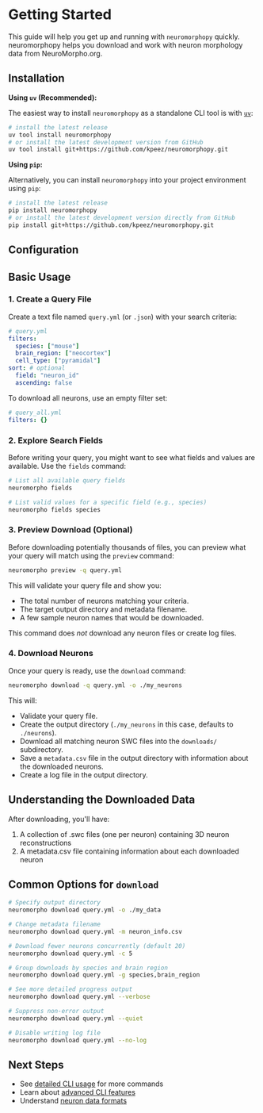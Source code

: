 # Getting Started

This guide will help you get up and running with `neuromorphopy` quickly. neuromorphopy helps you download and work with neuron morphology data from NeuroMorpho.org.

## Installation

**Using `uv` (Recommended):**

The easiest way to install `neuromorphopy` as a standalone CLI tool is with [`uv`](https://github.com/astral-sh/uv):

```bash
# install the latest release
uv tool install neuromorphopy
# or install the latest development version from GitHub
uv tool install git+https://github.com/kpeez/neuromorphopy.git
```

**Using `pip`:**

Alternatively, you can install `neuromorphopy` into your project environment using `pip`:

```bash
# install the latest release
pip install neuromorphopy
# or install the latest development version directly from GitHub
pip install git+https://github.com/kpeez/neuromorphopy.git
```

## Configuration

## Basic Usage

### 1. Create a Query File

Create a text file named `query.yml` (or `.json`) with your search criteria:

```yaml
# query.yml
filters:
  species: ["mouse"]
  brain_region: ["neocortex"]
  cell_type: ["pyramidal"]
sort: # optional
  field: "neuron_id"
  ascending: false
```

To download all neurons, use an empty filter set:

```yaml
# query_all.yml
filters: {}
```

### 2. Explore Search Fields

Before writing your query, you might want to see what fields and values are available. Use the `fields` command:

```bash
# List all available query fields
neuromorpho fields

# List valid values for a specific field (e.g., species)
neuromorpho fields species
```

### 3. Preview Download (Optional)

Before downloading potentially thousands of files, you can preview what your query will match using the `preview` command:

```bash
neuromorpho preview -q query.yml
```

This will validate your query file and show you:

- The total number of neurons matching your criteria.
- The target output directory and metadata filename.
- A few sample neuron names that would be downloaded.

This command does *not* download any neuron files or create log files.

### 4. Download Neurons

Once your query is ready, use the `download` command:

```bash
neuromorpho download -q query.yml -o ./my_neurons
```

This will:

- Validate your query file.
- Create the output directory (`./my_neurons` in this case, defaults to `./neurons`).
- Download all matching neuron SWC files into the `downloads/` subdirectory.
- Save a `metadata.csv` file in the output directory with information about the downloaded neurons.
- Create a log file in the output directory.

## Understanding the Downloaded Data

After downloading, you'll have:

1. A collection of .swc files (one per neuron) containing 3D neuron reconstructions
2. A metadata.csv file containing information about each downloaded neuron

## Common Options for `download`

```bash
# Specify output directory
neuromorpho download query.yml -o ./my_data

# Change metadata filename
neuromorpho download query.yml -m neuron_info.csv

# Download fewer neurons concurrently (default 20)
neuromorpho download query.yml -c 5

# Group downloads by species and brain region
neuromorpho download query.yml -g species,brain_region

# See more detailed progress output
neuromorpho download query.yml --verbose

# Suppress non-error output
neuromorpho download query.yml --quiet

# Disable writing log file
neuromorpho download query.yml --no-log
```

## Next Steps

- See [detailed CLI usage](cli/basic_usage.md) for more commands
- Learn about [advanced CLI features](cli/advanced_options.md)
- Understand [neuron data formats](user_guide/data_formats.md)
